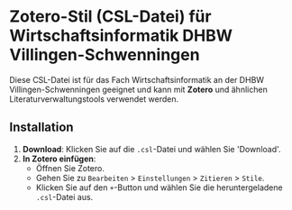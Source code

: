 # **Zotero-Stil (CSL-Datei) für Wirtschaftsinformatik  DHBW Villingen-Schwenningen**

Diese CSL-Datei ist für das Fach Wirtschaftsinformatik an der DHBW Villingen-Schwenningen geeignet und kann mit **Zotero** und ähnlichen Literaturverwaltungstools verwendet werden.

## **Installation**

1. **Download**: Klicken Sie auf die `.csl`-Datei und wählen Sie 'Download'.
2. **In Zotero einfügen**: 
   - Öffnen Sie Zotero.
   - Gehen Sie zu `Bearbeiten` > `Einstellungen` > `Zitieren` > `Stile`.
   - Klicken Sie auf den `+`-Button und wählen Sie die heruntergeladene `.csl`-Datei aus.
